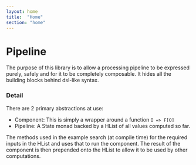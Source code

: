 ```yaml
---
layout: home
title:  "Home"
section: "home"
---
```



# Pipeline

The purpose of this library is to allow a processing pipeline to be expressed purely, safely and for it to be completely composable.
It hides all the building blocks behind dsl-like syntax. 


### Detail
There are 2 primary abstractions at use:
 
- Component: This is simply a wrapper around a function `I => F[O]`
- Pipeline: A State monad backed by a HList of all values computed so far. 

The methods used in the example search (at compile time) for the required inputs in the HList and uses that to run the component.
The result of the component is then prepended onto the HList to allow it to be used by other computations.

